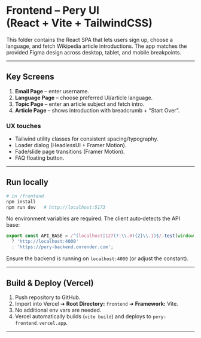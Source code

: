 # Frontend – Pery UI (React + Vite + TailwindCSS)

This folder contains the React SPA that lets users sign up, choose a language, and fetch Wikipedia article introductions. The app matches the provided Figma design across desktop, tablet, and mobile breakpoints.

---

## Key Screens

1. **Email Page** – enter username.
2. **Language Page** – choose preferred UI/article language.
3. **Topic Page** – enter an article subject and fetch intro.
4. **Article Page** – shows introduction with breadcrumb + “Start Over”.

### UX touches

* Tailwind utility classes for consistent spacing/typography.
* Loader dialog (HeadlessUI + Framer Motion).
* Fade/slide page transitions (Framer Motion).
* FAQ floating button.

---

## Run locally

```bash
# in /frontend
npm install
npm run dev   # http://localhost:5173
```

No environment variables are required. The client auto‑detects the API base:

```ts
export const API_BASE = /^(localhost|127(?:\\.0){2}\\.1)$/.test(window.location.hostname)
  ? 'http://localhost:4000'
  : 'https://pery-backend.onrender.com';
```

Ensure the backend is running on `localhost:4000` (or adjust the constant).

---

## Build & Deploy (Vercel)

1. Push repository to GitHub.
2. Import into Vercel ➜ **Root Directory:** `frontend` ➜ **Framework:** Vite.
3. No additional env vars are needed.
4. Vercel automatically builds (`vite build`) and deploys to `pery-frontend.vercel.app`.

---
